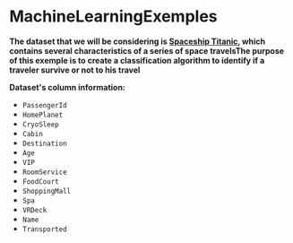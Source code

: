 # MachineLearningExemples

**The dataset that we will be considering is [Spaceship Titanic](https://www.kaggle.com/competitions/spaceship-titanic/data), which contains several characteristics of a series of space travelsThe purpose of this exemple is to create a classification algorithm to identify if a traveler survive or not to his travel**

**Dataset's column information:**

   - `PassengerId`
   - `HomePlanet`
   - `CryoSleep`
   - `Cabin`
   - `Destination`
   - `Age`
   - `VIP`
   - `RoomService`
   - `FoodCourt`
   - `ShoppingMall`
   - `Spa`
   - `VRDeck`
   - `Name`
   - `Transported`